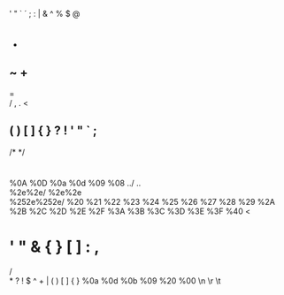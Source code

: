 '
"
`
´
;
:
|
&
^
%
$
@
#
*
~
+
-
=
\
/
,
.
<
>
(
)
[
]
{
}
?
!
'
"
`
;
--
/*
*/
#
%0A
%0D
%0a
%0d
%09
%08
../
..\
%2e%2e/
%2e%2e\
%252e%252e/
%20
%21
%22
%23
%24
%25
%26
%27
%28
%29
%2A
%2B
%2C
%2D
%2E
%2F
%3A
%3B
%3C
%3D
%3E
%3F
%40
<
>
'
"
&
{
}
[
]
:
,
=
/
\
*
?
!
$
^
+
|
(
)
[
]
{
}
%0a
%0d
%0b
%09
%20
%00
\n
\r
\t
